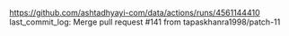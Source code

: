 https://github.com/ashtadhyayi-com/data/actions/runs/4561144410
last_commit_log: Merge pull request #141 from tapaskhanra1998/patch-11
